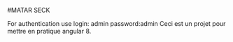 #MATAR SECK

For authentication use   login: admin
                        password:admin
Ceci est un projet pour mettre en pratique angular 8.

